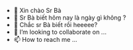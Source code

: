 - 👋 Xin chào Sr Bà 
- 👀 Sr Bà biết hôm nay là ngày gì không ?
- 🌱 Chắc sr Bà biết rồi heeeee? 
- 💞️ I’m looking to collaborate on ...
- 📫 How to reach me ...

<!---
Quynhnh/Quynhnh is a ✨ special ✨ repository because its `README.md` (this file) appears on your GitHub profile.
You can click the Preview link to take a look at your changes.
--->

